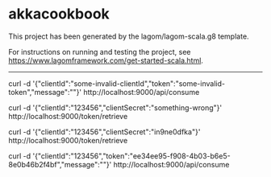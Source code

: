 # akkacookbook

This project has been generated by the lagom/lagom-scala.g8 template. 

For instructions on running and testing the project, see https://www.lagomframework.com/get-started-scala.html.


-------------------------

curl -d '{"clientId":"some-invalid-clientId","token":"some-invalid-token","message":""}' http://localhost:9000/api/consume

curl -d '{"clientId":"123456","clientSecret":"something-wrong"}' http://localhost:9000/token/retrieve

curl -d '{"clientId":"123456","clientSecret":"in9ne0dfka"}' http://localhost:9000/token/retrieve

curl -d '{"clientId":"123456","token":"ee34ee95-f908-4b03-b6e5-8e0b46b2f4bf","message":""}' http://localhost:9000/api/consume